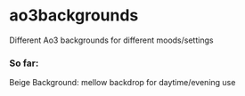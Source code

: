 # ao3backgrounds
Different Ao3 backgrounds for different moods/settings

### So far:
Beige Background: mellow backdrop for daytime/evening use
